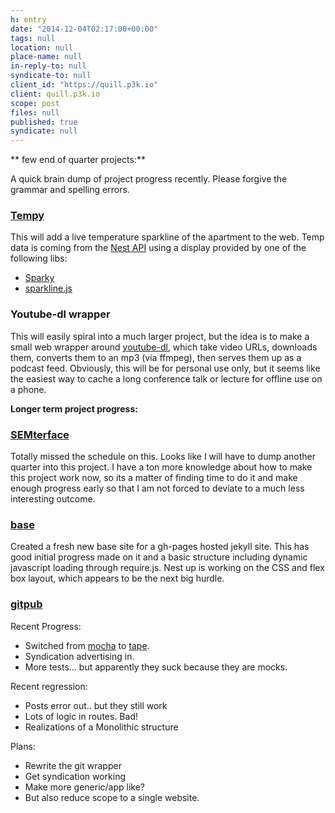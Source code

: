 ```yaml
---
h: entry
date: "2014-12-04T02:17:00+00:00"
tags: null
location: null
place-name: null
in-reply-to: null
syndicate-to: null
client_id: "https://quill.p3k.io"
client: quill.p3k.io
scope: post
files: null
published: true
syndicate: null
---
```


** few end of quarter projects:**

A quick brain dump of project progress recently.  Please forgive the grammar and spelling errors.

### [Tempy](https://github.com/bcomnes/tempy)

This will add a live temperature sparkline of the apartment to the web.  Temp data is coming from the [Nest API]() using a display provided by one of the following libs:

- [Sparky](http://prag.ma/code/sparky/)
- [sparkline.js](https://www.npmjs.org/package/sparkline)

### Youtube-dl wrapper

This will easily spiral into a much larger project, but the idea is to make a small web wrapper around [youtube-dl](https://developer.nest.com), which take video URLs, downloads them, converts them to an mp3 (via ffmpeg), then serves them up as a podcast feed.  Obviously, this will be for personal use only, but it seems like the easiest way to cache a long conference talk or lecture for offline use on a phone.

**Longer term project progress:**

### [SEMterface](https://github.com/SEMterface/semterface)

Totally missed the schedule on this.  Looks like I will have to dump another quarter into this project.  I have a ton more knowledge about how to make this project work now, so its a matter of finding time to do it and make enough progress early so that I am not forced to deviate to a much less interesting outcome.

### [base](https://github.com/bcomnes/base)

Created  a fresh new base site for a gh-pages hosted jekyll site.  This has good initial progress made on it and a basic structure including dynamic javascript loading through require.js.  Nest up is working on the CSS and flex box layout, which appears to be the next big hurdle.

### [gitpub](https://github.com/bcomnes/gitpub)

Recent Progress:

- Switched from [mocha](https://github.com/mochajs/mocha) to [tape](https://github.com/substack/tape).
- Syndication advertising in.
- More tests... but apparently they suck because they are mocks.

Recent regression:

- Posts error out.. but they still work
- Lots of logic in routes.  Bad!
- Realizations of a Monolithic structure

Plans:

- Rewrite the git wrapper
- Get syndication working
- Make more generic/app like?
- But also reduce scope to a single website.

